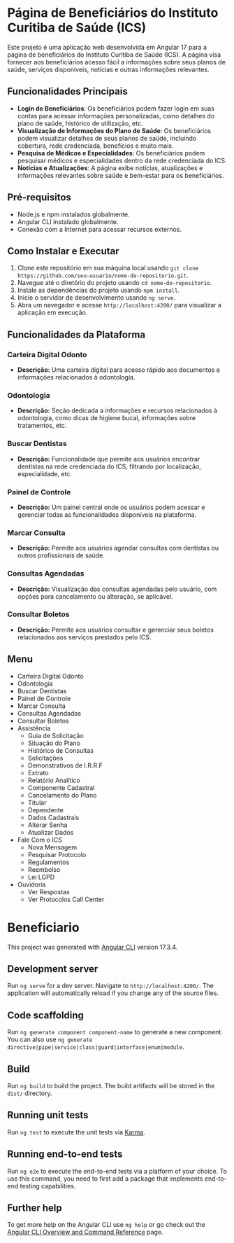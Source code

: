 # Página de Beneficiários do Instituto Curitiba de Saúde (ICS)

Este projeto é uma aplicação web desenvolvida em Angular 17 para a página de beneficiários do Instituto Curitiba de Saúde (ICS). A página visa fornecer aos beneficiários acesso fácil a informações sobre seus planos de saúde, serviços disponíveis, notícias e outras informações relevantes.

## Funcionalidades Principais

- **Login de Beneficiários**: Os beneficiários podem fazer login em suas contas para acessar informações personalizadas, como detalhes do plano de saúde, histórico de utilização, etc.
- **Visualização de Informações do Plano de Saúde**: Os beneficiários podem visualizar detalhes de seus planos de saúde, incluindo cobertura, rede credenciada, benefícios e muito mais.
- **Pesquisa de Médicos e Especialidades**: Os beneficiários podem pesquisar médicos e especialidades dentro da rede credenciada do ICS.
- **Notícias e Atualizações**: A página exibe notícias, atualizações e informações relevantes sobre saúde e bem-estar para os beneficiários.

## Pré-requisitos

- Node.js e npm instalados globalmente.
- Angular CLI instalado globalmente.
- Conexão com a Internet para acessar recursos externos.

## Como Instalar e Executar

1. Clone este repositório em sua máquina local usando `git clone https://github.com/seu-usuario/nome-do-repositorio.git`.
2. Navegue até o diretório do projeto usando `cd nome-do-repositorio`.
3. Instale as dependências do projeto usando `npm install`.
4. Inicie o servidor de desenvolvimento usando `ng serve`.
5. Abra um navegador e acesse `http://localhost:4200/` para visualizar a aplicação em execução.


## Funcionalidades da Plataforma

### Carteira Digital Odonto
- **Descrição:** Uma carteira digital para acesso rápido aos documentos e informações relacionados à odontologia.

### Odontologia
- **Descrição:** Seção dedicada a informações e recursos relacionados à odontologia, como dicas de higiene bucal, informações sobre tratamentos, etc.

### Buscar Dentistas
- **Descrição:** Funcionalidade que permite aos usuários encontrar dentistas na rede credenciada do ICS, filtrando por localização, especialidade, etc.

### Painel de Controle
- **Descrição:** Um painel central onde os usuários podem acessar e gerenciar todas as funcionalidades disponíveis na plataforma.

### Marcar Consulta
- **Descrição:** Permite aos usuários agendar consultas com dentistas ou outros profissionais de saúde.

### Consultas Agendadas
- **Descrição:** Visualização das consultas agendadas pelo usuário, com opções para cancelamento ou alteração, se aplicável.

### Consultar Boletos
- **Descrição:** Permite aos usuários consultar e gerenciar seus boletos relacionados aos serviços prestados pelo ICS.

## Menu

- Carteira Digital Odonto
- Odontologia
- Buscar Dentistas
- Painel de Controle
- Marcar Consulta
- Consultas Agendadas
- Consultar Boletos
- Assistência
    - Guia de Solicitação
    - Situação do Plano
    - Histórico de Consultas
    - Solicitações
    - Demonstrativos de I.R.R.F
    - Extrato
    - Relatório Analítico
    - Componente Cadastral
    - Cancelamento do Plano
    - Titular
    - Dependente
    - Dados Cadastrais
    - Alterar Senha
    - Atualizar Dados
- Fale Com o ICS
    - Nova Mensagem
    - Pesquisar Protocolo
    - Regulamentos
    - Reembolso
    - Lei LGPD
- Ouvidoria
    - Ver Respostas
    - Ver Protocolos Call Center


# Beneficiario

This project was generated with [Angular CLI](https://github.com/angular/angular-cli) version 17.3.4.

## Development server

Run `ng serve` for a dev server. Navigate to `http://localhost:4200/`. The application will automatically reload if you change any of the source files.

## Code scaffolding

Run `ng generate component component-name` to generate a new component. You can also use `ng generate directive|pipe|service|class|guard|interface|enum|module`.

## Build

Run `ng build` to build the project. The build artifacts will be stored in the `dist/` directory.

## Running unit tests

Run `ng test` to execute the unit tests via [Karma](https://karma-runner.github.io).

## Running end-to-end tests

Run `ng e2e` to execute the end-to-end tests via a platform of your choice. To use this command, you need to first add a package that implements end-to-end testing capabilities.

## Further help

To get more help on the Angular CLI use `ng help` or go check out the [Angular CLI Overview and Command Reference](https://angular.io/cli) page.

